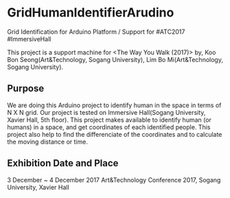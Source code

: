# GridHumanIdentifierArudino
Grid Identification for Arduino Platform / Support for #ATC2017 #ImmersiveHall

This project is a support machine for <The Way You Walk (2017)> by, Koo Bon Seong(Art&Technology, Sogang University), Lim Bo Mi(Art&Technology, Sogang University).

## Purpose
We are doing this Arduino project to identify human in the space in terms of N X N grid.
Our project is tested on Immersive Hall(Sogang University, Xavier Hall, 5th floor).
This project makes available to identify human (or humans) in a space, and get coordinates of each identified people.
This project also help to find the differenciate of the coordinates and to calculate the moving distance or time.

## Exhibition Date and Place
3 December ~ 4 December 2017
Art&Technology Conference 2017, Sogang University, Xavier Hall